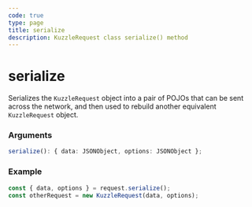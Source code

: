 ```yaml
---
code: true
type: page
title: serialize
description: KuzzleRequest class serialize() method
---
```


# serialize

Serializes the `KuzzleRequest` object into a pair of POJOs that can be sent across the network, and then used to rebuild another equivalent `KuzzleRequest` object.

### Arguments

```ts
serialize(): { data: JSONObject, options: JSONObject };
```

### Example

```js
const { data, options } = request.serialize();
const otherRequest = new KuzzleRequest(data, options);
```
